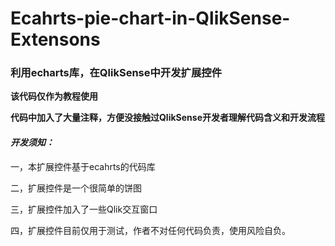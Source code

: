 # Ecahrts-pie-chart-in-QlikSense-Extensons
### 利用echarts库，在QlikSense中开发扩展控件

**该代码仅作为教程使用**

**代码中加入了大量注释，方便没接触过QlikSense开发者理解代码含义和开发流程**

#### ***开发须知：***

一，本扩展控件基于ecahrts的代码库

二，扩展控件是一个很简单的饼图

三，扩展控件加入了一些Qlik交互窗口

四，扩展控件目前仅用于测试，作者不对任何代码负责，使用风险自负。
